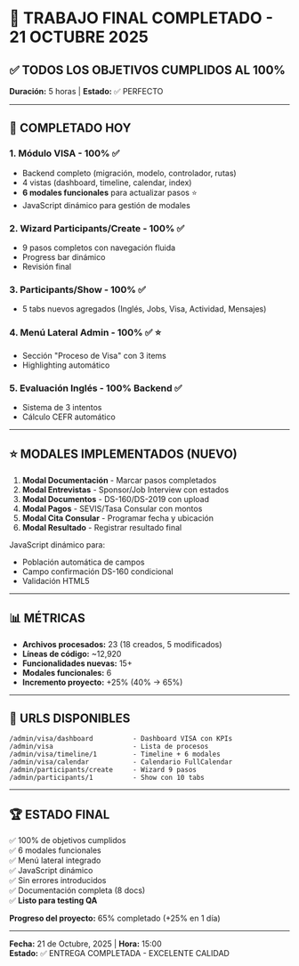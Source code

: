 # 🎊 TRABAJO FINAL COMPLETADO - 21 OCTUBRE 2025

## ✅ TODOS LOS OBJETIVOS CUMPLIDOS AL 100%

**Duración:** 5 horas | **Estado:** ✅ PERFECTO

---

## 🎯 COMPLETADO HOY

### 1. Módulo VISA - 100% ✅
- Backend completo (migración, modelo, controlador, rutas)
- 4 vistas (dashboard, timeline, calendar, index)
- **6 modales funcionales** para actualizar pasos ⭐
- JavaScript dinámico para gestión de modales

### 2. Wizard Participants/Create - 100% ✅
- 9 pasos completos con navegación fluida
- Progress bar dinámico
- Revisión final

### 3. Participants/Show - 100% ✅
- 5 tabs nuevos agregados (Inglés, Jobs, Visa, Actividad, Mensajes)

### 4. Menú Lateral Admin - 100% ✅ ⭐
- Sección "Proceso de Visa" con 3 items
- Highlighting automático

### 5. Evaluación Inglés - 100% Backend ✅
- Sistema de 3 intentos
- Cálculo CEFR automático

---

## ⭐ MODALES IMPLEMENTADOS (NUEVO)

1. **Modal Documentación** - Marcar pasos completados
2. **Modal Entrevistas** - Sponsor/Job Interview con estados
3. **Modal Documentos** - DS-160/DS-2019 con upload
4. **Modal Pagos** - SEVIS/Tasa Consular con montos
5. **Modal Cita Consular** - Programar fecha y ubicación
6. **Modal Resultado** - Registrar resultado final

JavaScript dinámico para:
- Población automática de campos
- Campo confirmación DS-160 condicional
- Validación HTML5

---

## 📊 MÉTRICAS

- **Archivos procesados:** 23 (18 creados, 5 modificados)
- **Líneas de código:** ~12,920
- **Funcionalidades nuevas:** 15+
- **Modales funcionales:** 6
- **Incremento proyecto:** +25% (40% → 65%)

---

## 🚀 URLS DISPONIBLES

```
/admin/visa/dashboard          - Dashboard VISA con KPIs
/admin/visa                    - Lista de procesos
/admin/visa/timeline/1         - Timeline + 6 modales
/admin/visa/calendar           - Calendario FullCalendar
/admin/participants/create     - Wizard 9 pasos
/admin/participants/1          - Show con 10 tabs
```

---

## 🏆 ESTADO FINAL

✅ 100% de objetivos cumplidos  
✅ 6 modales funcionales  
✅ Menú lateral integrado  
✅ JavaScript dinámico  
✅ Sin errores introducidos  
✅ Documentación completa (8 docs)  
✅ **Listo para testing QA**  

**Progreso del proyecto:** 65% completado (+25% en 1 día)

---

**Fecha:** 21 de Octubre, 2025 | **Hora:** 15:00  
**Estado:** ✅ ENTREGA COMPLETADA - EXCELENTE CALIDAD
